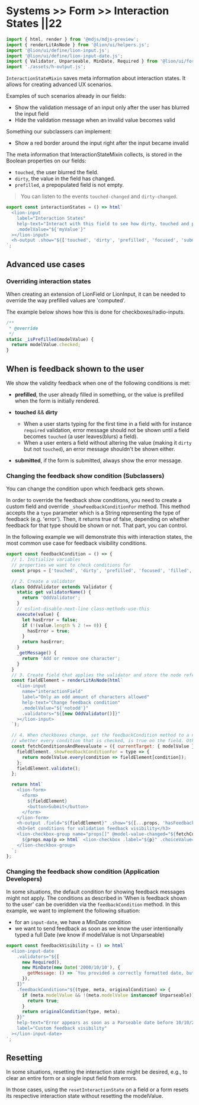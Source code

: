 # Systems >> Form >> Interaction States ||22

```js script
import { html, render } from '@mdjs/mdjs-preview';
import { renderLitAsNode } from '@lion/ui/helpers.js';
import '@lion/ui/define/lion-input.js';
import '@lion/ui/define/lion-input-date.js';
import { Validator, Unparseable, MinDate, Required } from '@lion/ui/form-core.js';
import './assets/h-output.js';
```

`InteractionStateMixin` saves meta information about interaction states.
It allows for creating advanced UX scenarios.

Examples of such scenarios already in our fields:

- Show the validation message of an input only after the user has blurred the input field
- Hide the validation message when an invalid value becomes valid

Something our subclassers can implement:

- Show a red border around the input right after the input became invalid

The meta information that InteractionStateMixin collects, is stored in the Boolean properties on our fields:

- `touched`, the user blurred the field.
- `dirty`, the value in the field has changed.
- `prefilled`, a prepopulated field is not empty.

> You can listen to the events `touched-changed` and `dirty-changed`.

```js preview-story
export const interactionStates = () => html`
  <lion-input
    label="Interaction States"
    help-text="Interact with this field to see how dirty, touched and prefilled change"
    .modelValue="${'myValue'}"
  ></lion-input>
  <h-output .show="${['touched', 'dirty', 'prefilled', 'focused', 'submitted']}"></h-output>
`;
```

## Advanced use cases

### Overriding interaction states

When creating an extension of LionField or LionInput, it can be needed to override the way prefilled values are 'computed'.

The example below shows how this is done for checkboxes/radio-inputs.

```js
/**
 * @override
 */
static _isPrefilled(modelValue) {
  return modelValue.checked;
}
```

## When is feedback shown to the user

We show the validity feedback when one of the following conditions is met:

- **prefilled**,
  the user already filled in something, or the value is prefilled
  when the form is initially rendered.

- **touched** && **dirty**

  - When a user starts typing for the first time in a field with for instance `required` validation,
    error message should not be shown until a field becomes `touched` (a user leaves(blurs) a field).
  - When a user enters a field without altering the value (making it `dirty` but not `touched`),
    an error message shouldn't be shown either.

- **submitted**,
  if the form is submitted, always show the error message.

### Changing the feedback show condition (Subclassers)

You can change the condition upon which feedback gets shown.

In order to override the feedback show conditions, you need to create a custom field and override `_showFeedbackConditionFor` method.
This method accepts the a `type` parameter which is a String representing the type of feedback (e.g. 'error').
Then, it returns true of false, depending on whether feedback for that type should be shown or not. That part, you can control.

In the following example we will demonstrate this with interaction states, the most common use case for feedback visibility conditions.

```js preview-story
export const feedbackCondition = () => {
  // 1. Initialize variables
  // properties we want to check conditions for
  const props = ['touched', 'dirty', 'prefilled', 'focused', 'filled', 'submitted'];

  // 2. Create a validator
  class OddValidator extends Validator {
    static get validatorName() {
      return 'OddValidator';
    }
    // eslint-disable-next-line class-methods-use-this
    execute(value) {
      let hasError = false;
      if (!(value.length % 2 !== 0)) {
        hasError = true;
      }
      return hasError;
    }
    _getMessage() {
      return 'Add or remove one character';
    }
  }
  // 3. Create field that applies the validator and store the node reference
  const fieldElement = renderLitAsNode(html`
    <lion-input
      name="interactionField"
      label="Only an odd amount of characters allowed"
      help-text="Change feedback condition"
      .modelValue="${'notodd'}"
      .validators="${[new OddValidator()]}"
    ></lion-input>
  `);

  // 4. When checkboxes change, set the feedbackCondition method to a new method that checks
  // whether every condition that is checked, is true on the field. Otherwise, don't show the feedback.
  const fetchConditionsAndReevaluate = ({ currentTarget: { modelValue } }) => {
    fieldElement._showFeedbackConditionFor = type => {
      return modelValue.every(condition => fieldElement[condition]);
    };
    fieldElement.validate();
  };

  return html`
    <lion-form>
      <form>
        ${fieldElement}
        <button>Submit</button>
      </form>
    </lion-form>
    <h-output .field="${fieldElement}" .show="${[...props, 'hasFeedbackFor']}"> </h-output>
    <h3>Set conditions for validation feedback visibility</h3>
    <lion-checkbox-group name="props[]" @model-value-changed="${fetchConditionsAndReevaluate}">
      ${props.map(p => html` <lion-checkbox .label="${p}" .choiceValue="${p}"> </lion-checkbox> `)}
    </lion-checkbox-group>
  `;
};
```

### Changing the feedback show condition (Application Developers)

In some situations, the default condition for showing feedback messages might not apply.
The conditions as described in 'When is feedback shown to the user' can be overidden via
the `feedbackCondition` method.
In this example, we want to implement the following situation:

- for an `input-date`, we have a MinDate condition
- we want to send feedback as soon as we know the user intentionally typed a full Date
  (we know if modelValue is not Unparseable)

```js preview-story
export const feedbackVisibility = () => html`
  <lion-input-date
    .validators="${[
      new Required(),
      new MinDate(new Date('2000/10/10'), {
        getMessage: () => `You provided a correctly formatted date, but it's below MinData`,
      }),
    ]}"
    .feedbackCondition="${(type, meta, originalCondition) => {
      if (meta.modelValue && !(meta.modelValue instanceof Unparseable)) {
        return true;
      }
      return originalCondition(type, meta);
    }}"
    help-text="Error appears as soon as a Parseable date before 10/10/2000 is typed"
    label="Custom feedback visibility"
  ></lion-input-date>
`;
```

## Resetting

In some situations, resetting the interaction state might be desired, e.g., to clear an entire form or a single input field from errors.

In those cases, using the `resetInteractionState` on a field or a form resets its respective interaction state without resetting the modelValue.
